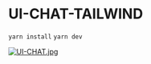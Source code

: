 # UI-CHAT-TAILWIND
```yarn install```
```yarn dev```

[![UI-CHAT.jpg](https://i.postimg.cc/XqwhHF46/UI-CHAT.jpg)](https://postimg.cc/bSw3dZZm)
